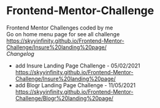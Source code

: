# Frontend-Mentor-Challenge
Frontend Mentor Challenges coded by me <br/>
Go on home menu page for see all challenge https://skyyinfinity.github.io/Frontend-Mentor-Challenge/Insure%20landing%20page/
<br/>
*Changelog*
- add Insure Landing Page Challenge - 05/02/2021
https://skyyinfinity.github.io/Frontend-Mentor-Challenge/Insure%20landing%20page/
- add Blogr Landing Page Challenge - 11/05/2021
https://skyyinfinity.github.io/Frontend-Mentor-Challenge/Blogr%20landing%20page/
